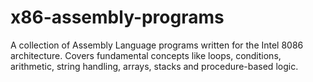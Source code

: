 # x86-assembly-programs
A collection of Assembly Language programs written for the Intel 8086 architecture. Covers fundamental concepts like loops, conditions, arithmetic, string handling, arrays, stacks and procedure-based logic.
